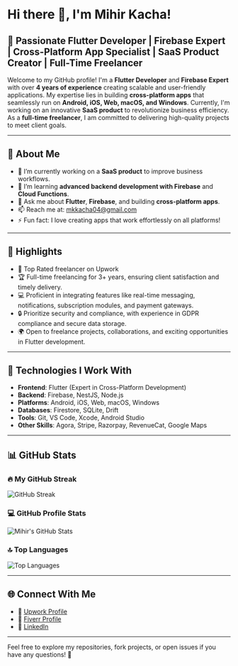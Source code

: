 # Hi there 👋, I'm Mihir Kacha!

## 🎯 **Passionate Flutter Developer | Firebase Expert | Cross-Platform App Specialist | SaaS Product Creator | Full-Time Freelancer**

Welcome to my GitHub profile! I'm a **Flutter Developer** and **Firebase Expert** with over **4 years of experience** creating scalable and user-friendly applications. My expertise lies in building **cross-platform apps** that seamlessly run on **Android, iOS, Web, macOS, and Windows**. Currently, I'm working on an innovative **SaaS product** to revolutionize business efficiency. As a **full-time freelancer**, I am committed to delivering high-quality projects to meet client goals.

---

## 🚀 About Me

- 🔭 I’m currently working on a **SaaS product** to improve business workflows.
- 🌱 I’m learning **advanced backend development with Firebase** and **Cloud Functions**.
- 💬 Ask me about **Flutter**, **Firebase**, and building **cross-platform apps**.
- 📫 Reach me at: [mkkacha04@gmail.com](mailto:mkkacha04@gmail.com)
- ⚡ Fun fact: I love creating apps that work effortlessly on all platforms!

---

## 🌟 Highlights

- 💎 Top Rated freelancer on Upwork
- 🏆 Full-time freelancing for 3+ years, ensuring client satisfaction and timely delivery.
- 💻 Proficient in integrating features like real-time messaging, notifications, subscription modules, and payment gateways.
- 🔒 Prioritize security and compliance, with experience in GDPR compliance and secure data storage.
- 🌍 Open to freelance projects, collaborations, and exciting opportunities in Flutter development.

---

## 🚀 Technologies I Work With

- **Frontend**: Flutter (Expert in Cross-Platform Development)
- **Backend**: Firebase, NestJS, Node.js
- **Platforms**: Android, iOS, Web, macOS, Windows
- **Databases**: Firestore, SQLite, Drift
- **Tools**: Git, VS Code, Xcode, Android Studio
- **Other Skills**: Agora, Stripe, Razorpay, RevenueCat, Google Maps

---

## 📊 GitHub Stats

### 🔥 My GitHub Streak
![GitHub Streak](https://github-readme-streak-stats.herokuapp.com/?user=mihir-kacha&theme=merko&fire=00ffcc&ring=00ffcc&currStreakLabel=ffffff&sideNums=ffffff&background=000000&border=000000&stroke=00ffcc)

### 💻 GitHub Profile Stats
![Mihir's GitHub Stats](https://github-readme-stats.vercel.app/api?username=mihir-kacha&show_icons=true&count_private=true&include_all_commits=true&theme=merko&title_color=00ffcc&text_color=ffffff&bg_color=000000&hide_border=true&border_radius=10)

### 🔝 Top Languages
![Top Languages](https://github-readme-stats.vercel.app/api/top-langs/?username=mihir-kacha&layout=compact&theme=merko&title_color=00ffcc&text_color=ffffff&bg_color=000000&hide_border=true&border_radius=10&count_private=true)

---

## 🌐 Connect With Me  

- 💼 [Upwork Profile](https://www.upwork.com/freelancers/applicationdeveloper)
- 🎯 [Fiverr Profile](https://www.fiverr.com/mkkacha)
- 🔗 [LinkedIn](https://www.linkedin.com/in/mihirkacha/)


---

Feel free to explore my repositories, fork projects, or open issues if you have any questions! 🌟

